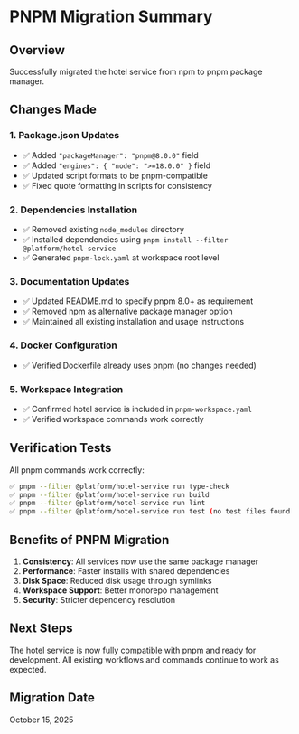 # PNPM Migration Summary

## Overview

Successfully migrated the hotel service from npm to pnpm package manager.

## Changes Made

### 1. Package.json Updates

- ✅ Added `"packageManager": "pnpm@8.0.0"` field
- ✅ Added `"engines": { "node": ">=18.0.0" }` field
- ✅ Updated script formats to be pnpm-compatible
- ✅ Fixed quote formatting in scripts for consistency

### 2. Dependencies Installation

- ✅ Removed existing `node_modules` directory
- ✅ Installed dependencies using `pnpm install --filter @platform/hotel-service`
- ✅ Generated `pnpm-lock.yaml` at workspace root level

### 3. Documentation Updates

- ✅ Updated README.md to specify pnpm 8.0+ as requirement
- ✅ Removed npm as alternative package manager option
- ✅ Maintained all existing installation and usage instructions

### 4. Docker Configuration

- ✅ Verified Dockerfile already uses pnpm (no changes needed)

### 5. Workspace Integration

- ✅ Confirmed hotel service is included in `pnpm-workspace.yaml`
- ✅ Verified workspace commands work correctly

## Verification Tests

All pnpm commands work correctly:

```bash
✅ pnpm --filter @platform/hotel-service run type-check
✅ pnpm --filter @platform/hotel-service run build
✅ pnpm --filter @platform/hotel-service run lint
✅ pnpm --filter @platform/hotel-service run test (no test files found - expected)
```

## Benefits of PNPM Migration

1. **Consistency**: All services now use the same package manager
2. **Performance**: Faster installs with shared dependencies
3. **Disk Space**: Reduced disk usage through symlinks
4. **Workspace Support**: Better monorepo management
5. **Security**: Stricter dependency resolution

## Next Steps

The hotel service is now fully compatible with pnpm and ready for development. All existing
workflows and commands continue to work as expected.

## Migration Date

October 15, 2025
